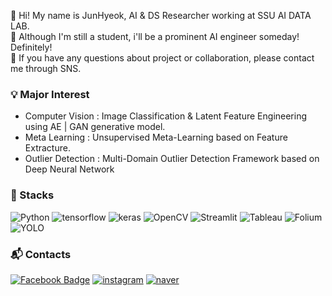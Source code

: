 👋 Hi! My name is JunHyeok, AI & DS Researcher working at SSU AI DATA LAB.   
🌱 Although I'm still a student, i'll be a prominent AI engineer someday! Definitely!    
💬 If you have any questions about project or collaboration, please contact me through SNS.   


### 💡 Major Interest
- Computer Vision : Image Classification & Latent Feature Engineering using AE | GAN generative model.
- Meta Learning : Unsupervised Meta-Learning based on Feature Extracture.
- Outlier Detection : Multi-Domain Outlier Detection Framework based on Deep Neural Network

### 📜 Stacks
![Python](https://img.shields.io/badge/Python-3776AB?style=flat&logo=Python&logoColor=white) ![tensorflow](https://img.shields.io/badge/Tensorflow-FF6F00?style=flat&logo=tensorflow&logoColor=white) ![keras](https://img.shields.io/badge/keras-c90000?style=flat&logo=keras&logoColor=white) ![OpenCV](https://img.shields.io/badge/OpenCV-5C3EE8?style=flat&logo=OpenCV&logoColor=white) ![Streamlit](https://img.shields.io/badge/Streamlit-FF4B4B?style=flat&logo=Streamlit&logoColor=white) ![Tableau](https://img.shields.io/badge/Tableau-E97627?style=flat&logo=Tableau&logoColor=white) ![Folium](https://img.shields.io/badge/Folium-77B829?style=flat&logo=Folium&logoColor=white) ![YOLO](https://img.shields.io/badge/YOLOv5-00FFFF?style=flat&logo=YOLO&logoColor=white)

### 📬 Contacts
[![Facebook Badge](https://img.shields.io/badge/facebook-1877f2?style=flat&logo=facebook&logoColor=white&link=https://www.facebook.com/profile.php?id=100005255884099)](https://www.facebook.com/profile.php?id=100005255884099) [![instagram](https://img.shields.io/badge/instagram-EC036A?style=flat&logo=instagram&logoColor=white&link=https://www.instagram.com/revolt_cool)](https://www.instagram.com/revolt_cool/) [![naver](https://img.shields.io/badge/blog-03C75A?style=flat&logo=Naver&logoColor=white&link=https://blog.naver.com/wxx1123)](https://blog.naver.com/wxx1123)
